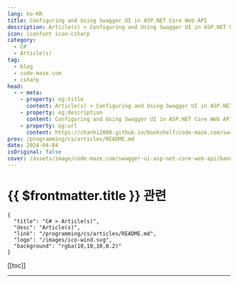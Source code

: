 ```yaml
---
lang: ko-KR
title: Configuring and Using Swagger UI in ASP.NET Core Web API
description: Article(s) > Configuring and Using Swagger UI in ASP.NET Core Web API
icon: iconfont icon-csharp
category: 
  - C#
  - Article(s)
tag: 
  - blog
  - code-maze.com
  - csharp
head:  
  - - meta:
    - property: og:title
      content: Article(s) > Configuring and Using Swagger UI in ASP.NET Core Web API
    - property: og:description
      content: Configuring and Using Swagger UI in ASP.NET Core Web API
    - property: og:url
      content: https://chanhi2000.github.io/bookshelf/code-maze.com/swagger-ui-asp-net-core-web-api.html
prev: /programming/cs/articles/README.md
date: 2024-04-04
isOriginal: false
cover: /assets/image/code-maze.com/swagger-ui-asp-net-core-web-api/banner.png
---
```


# {{ $frontmatter.title }} 관련

```component VPCard
{
  "title": "C# > Article(s)",
  "desc": "Article(s)",
  "link": "/programming/cs/articles/README.md",
  "logo": "/images/ico-wind.svg",
  "background": "rgba(10,10,10,0.2)"
}
```

[[toc]]

---

<SiteInfo
  name="Configuring and Using Swagger UI in ASP.NET Core Web API"
  desc="We are going to learn how to integrate the Swagger UI/OpenAPI in an ASP.NET Core Web API, extend the documentation, and customize UI."
  url="https://code-maze.com/swagger-ui-asp-net-core-web-api/"
  logo="/assets/image/code-maze.com/favicon.png"
  preview="/assets/image/code-maze.com/swagger-ui-asp-net-core-web-api/banner.png"/>

<!-- TODO: 작성 -->
